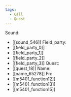 ```yaml
---
tags:
  - Call
  - Quest
---
```

Sound:
- [[sound_546]]
Field_party:
- [[field_party_0]]
- [[field_party_1]]
- [[field_party_2]]
- [[field_party_3]]
Quest:
- [[quest_18]]
Name:
- [[name_65278]]
Fn:
- [[m5401_function12]]
- [[m5401_function13]]
- [[m5401_function15]]
